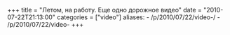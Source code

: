 +++
title = "Летом, на работу. Еще одно дорожное видео"
date = "2010-07-22T21:13:00"
categories = ["video"]
aliases:
    - /p/2010/07/22/video-/
    - /p/2010/07/22/video-
+++


<object height="385" width="640"><param name="movie" value="https://www.youtube.com/v/XfLHe_JTTOU&hl=en_US&fs=1"></param><param name="allowFullScreen" value="true"></param><param name="allowscriptaccess" value="always"></param><embed src="https://www.youtube.com/v/XfLHe_JTTOU&hl=en_US&fs=1" type="application/x-shockwave-flash" allowscriptaccess="always" allowfullscreen="true" width="640" height="385"></embed></object>
